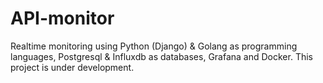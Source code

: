 # API-monitor
Realtime monitoring using Python (Django) & Golang as programming languages, Postgresql & Influxdb as databases, Grafana and Docker. This project is under development.

